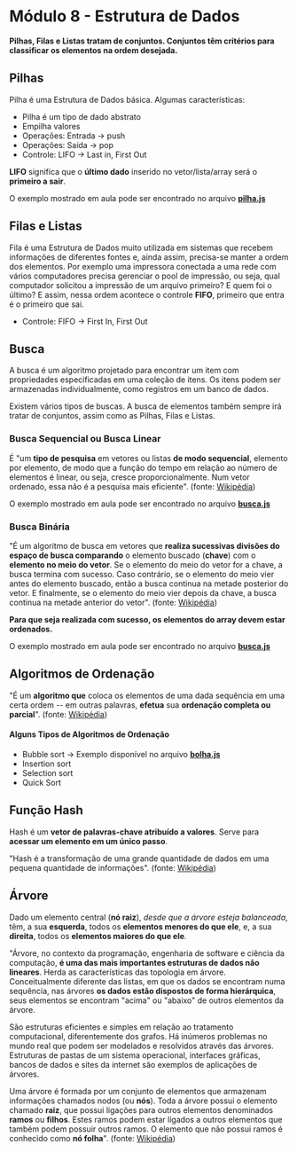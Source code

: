 # Módulo 8 - Estrutura de Dados

**Pilhas, Filas e Listas tratam de conjuntos. Conjuntos têm critérios para classificar os elementos na ordem desejada.**

## Pilhas

Pilha é uma Estrutura de Dados básica. Algumas características:

- Pilha é um tipo de dado abstrato
- Empilha valores
- Operações: Entrada -> push
- Operações: Saída -> pop
- Controle: LIFO -> Last in, First Out

**LIFO** significa que o **último dado** inserido no vetor/lista/array será o **primeiro a sair**.

O exemplo mostrado em aula pode ser encontrado no arquivo **[pilha.js](https://github.com/khayan/gamaacademy-hiringcoders/tree/master/modulo-08-estrutura-de-dados/pilha.js)**

## Filas e Listas

Fila é uma Estrutura de Dados muito utilizada em sistemas que recebem informações de diferentes fontes e, ainda assim, precisa-se manter a ordem dos elementos. Por exemplo uma impressora conectada a uma rede com vários computadores precisa gerenciar o pool de impressão, ou seja, qual computador solicitou a impressão de um arquivo primeiro? E quem foi o último? E assim, nessa ordem acontece o controle **FIFO**, primeiro que entra é o primeiro que sai.

- Controle: FIFO -> First In, First Out

## Busca
A busca é um algoritmo projetado para encontrar um item com propriedades especificadas em uma coleção de itens. Os itens podem ser armazenadas individualmente, como registros em um banco de dados.

Existem vários tipos de buscas. A busca de elementos também sempre irá tratar de conjuntos, assim como as Pilhas, Filas e Listas. 

### Busca Sequencial ou Busca Linear
É "um **tipo de pesquisa** em vetores ou listas **de modo sequencial**, elemento por elemento, de modo que a função do tempo em relação ao número de elementos é linear, ou seja, cresce proporcionalmente. Num vetor ordenado, essa não é a pesquisa mais eficiente". (fonte: [Wikipédia](https://pt.wikipedia.org/wiki/Busca_linear))

O exemplo mostrado em aula pode ser encontrado no arquivo **[busca.js](https://github.com/khayan/gamaacademy-hiringcoders/tree/master/modulo-08-estrutura-de-dados/busca.js)**


### Busca Binária
"É um algoritmo de busca em vetores que **realiza sucessivas divisões do espaço de busca comparando** o elemento buscado (**chave**) com o **elemento no meio do vetor**. Se o elemento do meio do vetor for a chave, a busca termina com sucesso. Caso contrário, se o elemento do meio vier antes do elemento buscado, então a busca continua na metade posterior do vetor. E finalmente, se o elemento do meio vier depois da chave, a busca continua na metade anterior do vetor". (fonte: [Wikipédia](https://pt.wikipedia.org/wiki/Pesquisa_bin%C3%A1ria))

**Para que seja realizada com sucesso, os elementos do array devem estar ordenados.**

O exemplo mostrado em aula pode ser encontrado no arquivo **[busca.js](https://github.com/khayan/gamaacademy-hiringcoders/tree/master/modulo-08-estrutura-de-dados/busca.js)**


## Algoritmos de Ordenação
"É um **algoritmo que** coloca os elementos de uma dada sequência em uma certa ordem -- em outras palavras, **efetua** sua **ordenação completa ou parcial**". (fonte: [Wikipédia](https://pt.wikipedia.org/wiki/Algoritmo_de_ordena%C3%A7%C3%A3o))

#### Alguns Tipos de Algoritmos de Ordenação
- Bubble sort -> Exemplo disponível no arquivo **[bolha.js](https://github.com/khayan/gamaacademy-hiringcoders/tree/master/modulo-08-estrutura-de-dados/bolha.js)**
- Insertion sort
- Selection sort
- Quick Sort

## Função Hash
Hash é um **vetor de palavras-chave atribuído a valores**. Serve para **acessar um elemento em um único passo**.

"Hash é a transformação de uma grande quantidade de dados em uma pequena quantidade de informações". (fonte: [Wikipédia](https://pt.wikipedia.org/wiki/Fun%C3%A7%C3%A3o_hash))

## Árvore
Dado um elemento central (**nó raiz**), *desde que a árvore esteja balanceada*, têm, a sua **esquerda**, todos os **elementos menores do que ele**, e, a sua **direita**, todos os **elementos maiores do que ele**.

"Árvore, no contexto da programação, engenharia de software e ciência da computação, **é uma das mais importantes estruturas de dados não lineares**. Herda as características das topologia em árvore. Conceitualmente diferente das listas, em que os dados se encontram numa sequência, nas árvores **os dados estão dispostos de forma hierárquica**, seus elementos se encontram "acima" ou "abaixo" de outros elementos da árvore.

São estruturas eficientes e simples em relação ao tratamento computacional, diferentemente dos grafos. Há inúmeros problemas no mundo real que podem ser modelados e resolvidos através das árvores. Estruturas de pastas de um sistema operacional, interfaces gráficas, bancos de dados e sites da internet são exemplos de aplicações de árvores.

Uma árvore é formada por um conjunto de elementos que armazenam informações chamados nodos (ou **nós**). Toda a árvore possui o elemento chamado **raiz**, que possui ligações para outros elementos denominados **ramos** ou **filhos**. Estes ramos podem estar ligados a outros elementos que também podem possuir outros ramos. O elemento que não possui ramos é conhecido como **nó folha**". (fonte: [Wikipédia](https://pt.wikipedia.org/wiki/%C3%81rvore_(estrutura_de_dados)))